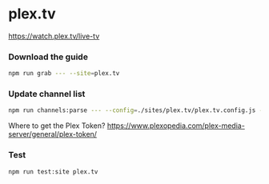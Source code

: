 # plex.tv

https://watch.plex.tv/live-tv

### Download the guide

```sh
npm run grab --- --site=plex.tv
```

### Update channel list

```sh
npm run channels:parse --- --config=./sites/plex.tv/plex.tv.config.js --output=./sites/plex.tv/plex.tv.channels.xml --set=token:YOUR_PLEX_TOKEN
```

Where to get the Plex Token? https://www.plexopedia.com/plex-media-server/general/plex-token/

### Test

```sh
npm run test:site plex.tv
```
